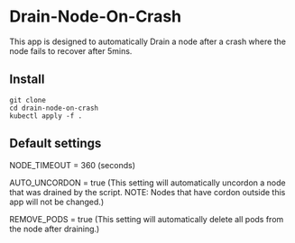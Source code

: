 # Drain-Node-On-Crash
This app is designed to automatically Drain a node after a crash where the node fails to recover after 5mins.

## Install
```
git clone
cd drain-node-on-crash
kubectl apply -f .
```

## Default settings
NODE_TIMEOUT = 360  (seconds)

AUTO_UNCORDON = true (This setting will automatically uncordon a node that was drained by the script. NOTE: Nodes that have cordon outside this app will not be changed.)

REMOVE_PODS = true (This setting will automatically delete all pods from the node after draining.)
